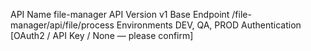 API Name	file-manager
API Version	v1
Base Endpoint	/file-manager/api/file/process
Environments	DEV, QA, PROD
Authentication	[OAuth2 / API Key / None — please confirm]
